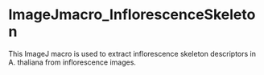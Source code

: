 # ImageJmacro_InflorescenceSkeleton
This ImageJ macro is used to extract inflorescence skeleton descriptors in A. thaliana from inflorescence images.
